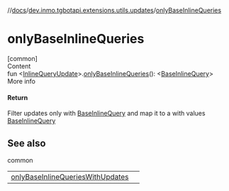 //[docs](../../index.md)/[dev.inmo.tgbotapi.extensions.utils.updates](index.md)/[onlyBaseInlineQueries](only-base-inline-queries.md)



# onlyBaseInlineQueries  
[common]  
Content  
fun <[InlineQueryUpdate](../dev.inmo.tgbotapi.types.update/-inline-query-update/index.md)>.[onlyBaseInlineQueries](only-base-inline-queries.md)(): <[BaseInlineQuery](../dev.inmo.tgbotapi.types.InlineQueries.query/-base-inline-query/index.md)>  
More info  


#### Return  


Filter updates only with [BaseInlineQuery](../dev.inmo.tgbotapi.types.InlineQueries.query/-base-inline-query/index.md) and map it to a  with values [BaseInlineQuery](../dev.inmo.tgbotapi.types.InlineQueries.query/-base-inline-query/index.md)



## See also  
  
common  
  
| | |
|---|---|
| <a name="dev.inmo.tgbotapi.extensions.utils.updates//onlyBaseInlineQueries/kotlinx.coroutines.flow.Flow[dev.inmo.tgbotapi.types.update.InlineQueryUpdate]#/PointingToDeclaration/"></a>[onlyBaseInlineQueriesWithUpdates](only-base-inline-queries-with-updates.md)| <a name="dev.inmo.tgbotapi.extensions.utils.updates//onlyBaseInlineQueries/kotlinx.coroutines.flow.Flow[dev.inmo.tgbotapi.types.update.InlineQueryUpdate]#/PointingToDeclaration/"></a>|
  
  



